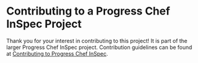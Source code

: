 # Contributing to a Progress Chef InSpec Project

Thank you for your interest in contributing to this project! It is part of the larger Progress Chef InSpec project. Contribution guidelines can be found at [Contributing to Progress Chef InSpec](https://chef.github.io/chef-oss-practices/projects/inspec/contributing/).